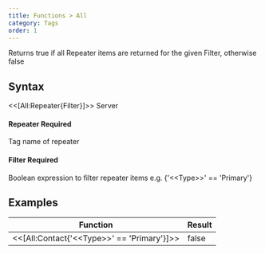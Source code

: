 ```yaml
---
title: Functions > All
category: Tags
order: 1
---
```


Returns true if all Repeater items are returned for the given Filter, otherwise false

## Syntax

&lt;&lt;[All:Repeater{Filter}]&gt;&gt; <span class="badge platform">Server</span>

#### Repeater <span class="badge platform">Required</span>
Tag name of repeater

#### Filter <span class="badge platform">Required</span>
Boolean expression to filter repeater items e.g. {&apos;&lt;&lt;Type&gt;&gt;&apos; == &apos;Primary&apos;}

## Examples

|Function|Result|
|---|---|
|&lt;&lt;[All:Contact{&apos;&lt;&lt;Type&gt;&gt;&apos; == &apos;Primary&apos;}]&gt;&gt;|false|